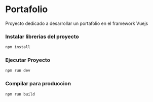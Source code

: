 # Portafolio

Proyecto dedicado a desarrollar un portafolio en el framework Vuejs

### Instalar librerias del proyecto

```sh
npm install
```

### Ejecutar Proyecto

```sh
npm run dev
```

### Compilar para produccion

```sh
npm run build
```